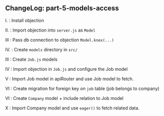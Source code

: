ChangeLog: part-5-models-access
-------------------------
I.    : Install objection

II.   : Import objection into `server.js` as `Model`

III   : Pass db connection to objection `Model.knex(...)`

IV.   : Create `models` directory in `src/`

III   : Create `Job.js` models

IV     : Import objection in `Job.js` and configure the Job model

V     : Import Job model in apiRouter and use Job model to fetch.

VI     : Create migration for foreign key on `job` table (job belongs to company)

VI    : Create `Company` model + include relation to Job model

X     : Import Company model and use `eager()`  to fetch related data.
